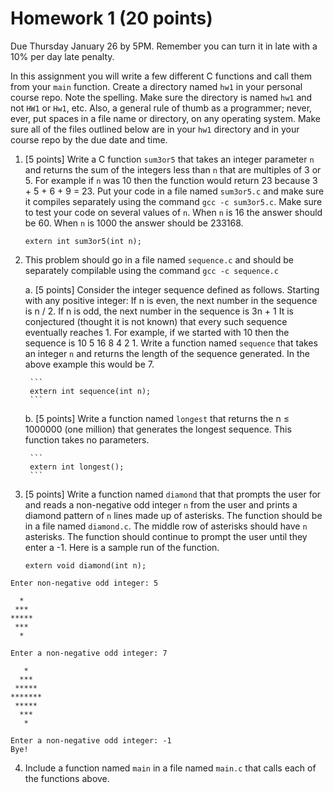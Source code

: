 # Homework 1 (20 points)

Due Thursday January 26 by 5PM. Remember you can turn it in late with a 10% per day late penalty.

In this assignment you will write a few different C functions and call them from your `main` function. Create a directory
named `hw1` in your personal course repo. Note the spelling. Make sure the directory is named `hw1` and not `HW1` or
`Hw1`, etc. Also, a general rule of thumb as a programmer; never, ever, put spaces in a file name or directory, on any
operating system. Make sure all of the files outlined below are in your `hw1` directory and in your course repo by the
due date and time.

1. [5 points] Write a C function `sum3or5` that takes an integer parameter `n` and returns the sum of the integers
    less than `n` that are multiples of 3 or 5. For example if `n` was 10 then the function would return 23 because 3 +
    5 + 6 + 9 = 23. Put your code in a file named `sum3or5.c` and make sure it compiles separately using the
    command `gcc -c sum3or5.c`. Make sure to test your code on several values of `n`. When `n` is 16 the
    answer should be 60. When `n` is 1000 the answer should be 233168. 

    ```
    extern int sum3or5(int n);
    ```

2. This problem should go in a file named `sequence.c` and should be separately compilable using the
    command `gcc -c sequence.c`
    
    a. [5 points] Consider the integer sequence defined as follows. Starting with any positive integer:
       If n is even, the next number in the sequence is n / 2. If n is odd, the next number in the sequence is 3n + 1
       It is conjectured (thought it is not known) that every such sequence eventually reaches 1. For example, if we
       started with 10 then the sequence is 10 5 16 8 4 2 1.
       Write a function named `sequence` that takes an integer `n` and returns the length of the sequence generated.
       In the above example this would be 7.
       
        ```
        extern int sequence(int n);
        ```
    
    b. [5 points] Write a function named `longest` that returns the n ≤ 1000000 (one million) that generates the longest
       sequence. This function takes no parameters.
       
        ```
        extern int longest();
        ```
 
3. [5 points] Write a function named `diamond` that that prompts the user for and reads a non-negative odd
   integer `n` from the user and prints a diamond pattern of `n` lines made up of asterisks. The function should be in
   a file named `diamond.c`. The middle row of asterisks should have `n` asterisks. The function should continue
   to prompt the user until they enter a -1. Here is a sample run of the function.
   
   ```
   extern void diamond(int n);
   ```

```
Enter non-negative odd integer: 5

  *
 ***
*****
 ***
  *

Enter a non-negative odd integer: 7
   
   *
  ***
 *****
*******
 *****
  ***
   *

Enter a non-negative odd integer: -1
Bye!
```

4. Include a function named `main` in a file named `main.c` that calls each of the functions above. 
